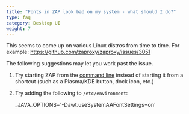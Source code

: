 ```yaml
---
title: "Fonts in ZAP look bad on my system - what should I do?"
type: faq
category: Desktop UI
weight: 7
---
```


This seems to come up on various Linux distros from time to time. For example:
<https://github.com/zaproxy/zaproxy/issues/3051>

The following suggestions may let you work past the issue.

1. Try starting ZAP from the [command line](/docs/desktop/cmdline/) instead of starting it from a shortcut (such as a Plasma/KDE button, dock icon, etc.)
2. Try adding the following to `/etc/environment`:


    _JAVA_OPTIONS='-Dawt.useSystemAAFontSettings=on'
